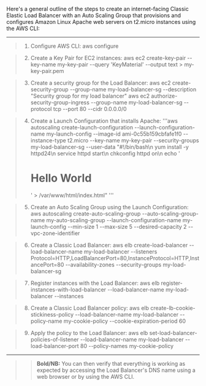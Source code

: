 Here's a general outline of the steps to create an internet-facing Classic Elastic Load Balancer 
with an Auto Scaling Group that provisions and configures Amazon Linux Apache web servers on t2.micro 
instances using the AWS CLI:

---

> 1. Configure AWS CLI:
aws configure

> 2. Create a Key Pair for EC2 instances:
aws ec2 create-key-pair --key-name my-key-pair --query 'KeyMaterial' --output text > my-key-pair.pem

> 3. Create a security group for the Load Balancer:
aws ec2 create-security-group --group-name my-load-balancer-sg --description "Security group for my load balancer"
aws ec2 authorize-security-group-ingress --group-name my-load-balancer-sg --protocol tcp --port 80 --cidr 0.0.0.0/0


> 4. Create a Launch Configuration that installs Apache:
'''aws autoscaling create-launch-configuration --launch-configuration-name my-launch-config --image-id ami-0c55b159cbfafe1f0 --instance-type t2.micro --key-name my-key-pair --security-groups my-load-balancer-sg --user-data "#!/bin/bash\n yum install -y httpd24\n service httpd start\n chkconfig httpd on\n echo '<html><body><h1>Hello World</h1></body></html>' > /var/www/html/index.html" '''


> 5. Create an Auto Scaling Group using the Launch Configuration:
aws autoscaling create-auto-scaling-group --auto-scaling-group-name my-auto-scaling-group --launch-configuration-name my-launch-config --min-size 1 --max-size 5 --desired-capacity 2 --vpc-zone-identifier <subnet-id>


> 6. Create a Classic Load Balancer:
aws elb create-load-balancer --load-balancer-name my-load-balancer --listeners Protocol=HTTP,LoadBalancerPort=80,InstanceProtocol=HTTP,InstancePort=80 --availability-zones <availability-zone> --security-groups my-load-balancer-sg


> 7. Register instances with the Load Balancer:
aws elb register-instances-with-load-balancer --load-balancer-name my-load-balancer --instances <instance-id>


> 8. Create a Classic Load Balancer policy:
aws elb create-lb-cookie-stickiness-policy --load-balancer-name my-load-balancer --policy-name my-cookie-policy --cookie-expiration-period 60


> 9. Apply the policy to the Load Balancer:
aws elb set-load-balancer-policies-of-listener --load-balancer-name my-load-balancer --load-balancer-port 80 --policy-names my-cookie-policy

---

>> **Bold/NB:** You can then verify that everything is working as expected by accessing the Load Balancer's DNS name using a web browser or by using the AWS CLI.